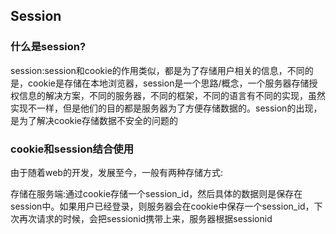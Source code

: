 ## Session

### 什么是session?

session:session和cookie的作用类似，都是为了存储用户相关的信息，不同的是，cookie是存储在本地浏览器，session是一个思路/概念，一个服务器存储授权信息的解决方案，不同的服务器，不同的框架，不同的语言有不同的实现，虽然实现不一样，但是他们的目的都是服务器为了方便存储数据的。session的出现，是为了解决cookie存储数据不安全的问题的

### cookie和session结合使用

由于随着web的开发，发展至今，一般有两种存储方式:

存储在服务端:通过cookie存储一个session\_id，然后具体的数据则是保存在session中。如果用户已经登录，则服务器会在cookie中保存一个session\_id，下次再次请求的时候，会把sessionid携带上来，服务器根据sessionid


